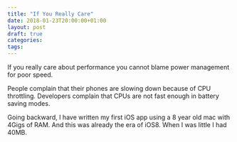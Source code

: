 ```yaml
---
title: "If You Really Care"
date: 2018-01-23T20:00:00+01:00
layout: post
draft: true
categories:
tags:
---
```


If you really care about performance you cannot blame power management for poor speed.

People complain that their phones are slowing down because of CPU throttling. Developers complain that CPUs are not fast enough in battery saving modes.

Going backward, I have written my first iOS app using a 8 year old mac with 4Gigs of RAM. And this was already the era of iOS8. When I was little I had 40MB.